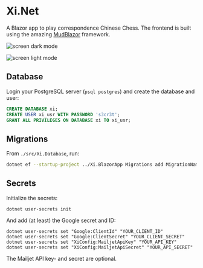 # Xi.Net

A Blazor app to play correspondence Chinese Chess. The frontend is built using
the amazing [MudBlazor](https://mudblazor.com/) framework.

![screen dark mode](https://raw.github.com/bkiers/Xi.Net/master/images/screen-dm.png)

![screen light mode](https://raw.github.com/bkiers/Xi.Net/master/images/screen-lm.png)

## Database

Login your PostgreSQL server (`psql postgres`) and create the database and user:

```sql
CREATE DATABASE xi;
CREATE USER xi_usr WITH PASSWORD 's3cr3t';
GRANT ALL PRIVILEGES ON DATABASE xi TO xi_usr;
```

## Migrations

From `./src/Xi.Database`, run:

```bash
dotnet ef --startup-project ../Xi.BlazorApp Migrations add MigrationName
```

## Secrets

Initialize the secrets:
```
dotnet user-secrets init
```

And add (at least) the Google secret and ID:

```
dotnet user-secrets set "Google:ClientId" "YOUR_CLIENT_ID"
dotnet user-secrets set "Google:ClientSecret" "YOUR_CLIENT_SECRET"
dotnet user-secrets set "XiConfig:MailjetApiKey" "YOUR_API_KEY"
dotnet user-secrets set "XiConfig:MailjetApiSecret" "YOUR_API_SECRET"
```

The Mailjet API key- and secret are optional.